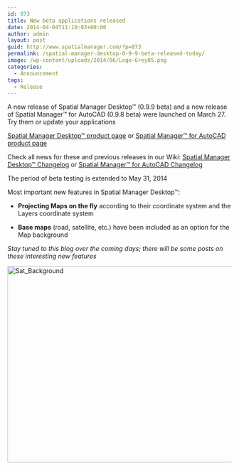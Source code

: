 ```yaml
---
id: 873
title: New beta applications released
date: 2014-04-04T11:19:03+00:00
author: admin
layout: post
guid: http://www.spatialmanager.com/?p=873
permalink: /spatial-manager-desktop-0-9-9-beta-released-today/
image: /wp-content/uploads/2014/06/Logo-Grey85.png
categories:
  - Announcement
tags:
  - Release
---
```

A new release of Spatial Manager Desktop™ (0.9.9 beta) and a new release of Spatial Manager™ for AutoCAD (0.9.8 beta) were launched on March 27. Try them or update your applications<!--more-->

<a title="Spatial Manager™ - Spatial Manager Desktop™" href="http://www.spatialmanager.com/spm-desktop/" target="_blank" rel="nofollow">Spatial Manager Desktop™ product page</a> or <a title="Spatial Manager™ - Spatial Manager™ for AutoCAD" href="http://www.spatialmanager.com/spm-forautocad/" target="_blank" rel="nofollow">Spatial Manager™ for AutoCAD product page</a>

Check all news for these and previous releases in our Wiki: <a title="Spatial Manager Desktop™ Wiki Changelog" href="http://wiki.spatialmanager.com/index.php?title=Spatial_Manager_Desktop%E2%84%A2_Changelog" target="_blank" rel="nofollow">Spatial Manager Desktop™ Changelog</a> or <a title="Spatial Manager™ for AutoCAD Wiki Changelog" href="http://wiki.spatialmanager.com/index.php/Spatial_Manager%E2%84%A2_for_AutoCAD_Changelog" target="_blank" rel="nofollow">Spatial Manager™ for AutoCAD Changelog</a>

The period of beta testing is extended to May 31, 2014

Most important new features in Spatial Manager Desktop™:

* **Projecting Maps on the fly** according to their coordinate system and the Layers coordinate system
  
* **Base maps** (road, satellite, etc.) have been included as an option for the Map background

_Stay tuned to this blog over the coming days; there will be some posts on these interesting new features_

<p>
  <a href="http://www.spatialmanager.com/wp-content/uploads/2014/03/Sat_Background.png" target="_blank" rel="nofollow"><img src="http://www.spatialmanager.com/wp-content/uploads/2014/03/Sat_Background.png" alt="Sat_Background" width="809" height="442" srcset="http://www.spatialmanager.com/wp-content/uploads/2014/03/Sat_Background.png 809w, http://www.spatialmanager.com/wp-content/uploads/2014/03/Sat_Background-300x163.png 300w, http://www.spatialmanager.com/wp-content/uploads/2014/03/Sat_Background-624x340.png 624w" sizes="(max-width: 809px) 100vw, 809px" /></a>
</p>
